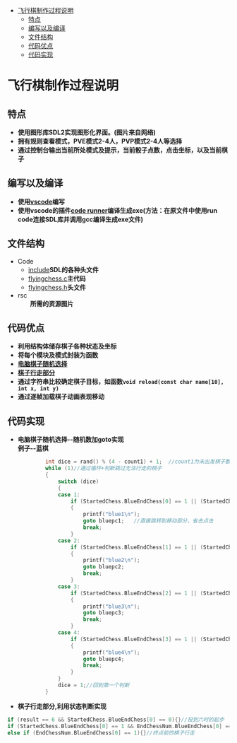 - [飞行棋制作过程说明](#飞行棋制作过程说明)
  - [特点](#特点)
  - [编写以及编译](#编写以及编译)
  - [文件结构](#文件结构)
  - [代码优点](#代码优点)
  - [代码实现](#代码实现)

# 飞行棋制作过程说明 
## 特点 
-  **使用图形库SDL2实现图形化界面。(图片来自网络)**   
-  **拥有规则查看模式，PVE模式2-4人，PVP模式2-4人等选择**
-  **通过控制台输出当前所处模式及提示，当前骰子点数，点击坐标，以及当前棋子**  
 
## 编写以及编译  
- **使用[vscode](https://code.visualstudio.com/)编写**  
- **使用vscode的插件[code runner](https://marketplace.visualstudio.com/items?itemName=formulahendry.code-runner)编译生成exe(方法：在原文件中使用run code连接SDL库并调用gcc编译生成exe文件)**  
 
## 文件结构
- Code  
  - [include](Code/include)**SDL的各种头文件**  
  - [flyingchess.c](Code/flyingchess.c)**主代码**
  - [flyingchess.h](Code/flyingchess.h)**头文件**
- rsc  
  &emsp;&emsp;**所需的资源图片**  
 
## 代码优点
- **利用结构体储存棋子各种状态及坐标**  
- **将每个模块及模式封装为函数**  
- [**电脑棋子随机选择**](#电脑棋子随机选择 "实现过程") 
- [**棋子行走部分**](#棋子行走部分 "实现过程")   
- **通过字符串比较确定棋子目标，如函数`void reload(const char name[10], int x, int y)`**
- **通过逐帧加载棋子动画表现移动**
  
## 代码实现
-  <span id="电脑棋子随机选择">**电脑棋子随机选择--随机数加goto实现**<span>  
  **例子--蓝棋**
``` c++
            int dice = rand() % (4 - count1) + 1;  //count1为未出发棋子数
            while (1)//通过循环+判断跳过无法行走的棋子
            {
                switch (dice)
                {
                case 1:
                    if (StartedChess.BlueEndChess[0] == 1 || (StartedChess.BlueEndChess[0] == 0 && result == 6))
                    {
                        printf("blue1\n");
                        goto bluepc1;   //直接跳转到移动部分，省去点击
                        break;
                    }
                case 2:
                    if (StartedChess.BlueEndChess[1] == 1 || (StartedChess.BlueEndChess[1] == 0 && result == 6))
                    {
                        printf("blue2\n");
                        goto bluepc2;
                        break;
                    }
                case 3:
                    if (StartedChess.BlueEndChess[2] == 1 || (StartedChess.BlueEndChess[2] == 0 && result == 6))
                    {
                        printf("blue3\n");
                        goto bluepc3;
                        break;
                    }
                case 4:
                    if (StartedChess.BlueEndChess[3] == 1 || (StartedChess.BlueEndChess[3] == 0 && result == 6))
                    {
                        printf("blue4\n");
                        goto bluepc4;
                        break;
                    }
                }
                dice = 1;//回到第一个判断
            }
```  
- <span id="棋子行走部分">**棋子行走部分,利用状态判断实现**<span>
``` c++
if (result == 6 && StartedChess.BlueEndChess[0] == 0){}//投到六时的起步
if (StartedChess.BlueEndChess[0] == 1 && EndChessNum.BlueEndChess[0] == 0){}//在未到终点前的行走
else if (EndChessNum.BlueEndChess[0] == 1){}//终点前的棋子行走
```
